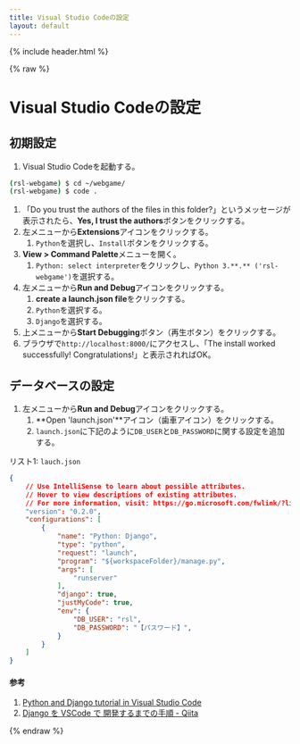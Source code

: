 ```yaml
---
title: Visual Studio Codeの設定
layout: default
---
```


{% include header.html %}

{% raw %}

# Visual Studio Codeの設定

## 初期設定

1. Visual Studio Codeを起動する。
```bash
(rsl-webgame) $ cd ~/webgame/
(rsl-webgame) $ code .
```
   1. 「Do you trust the authors of the files in this folder?」というメッセージが表示されたら、**Yes, I trust the authors**ボタンをクリックする。
   2. 左メニューから**Extensions**アイコンをクリックする。
      1. `Python`を選択し、`Install`ボタンをクリックする。
   3. **View > Command Palette**メニューを開く。
      1. `Python: select interpreter`をクリックし、`Python 3.**.** ('rsl-webgame')`を選択する。
   4. 左メニューから**Run and Debug**アイコンをクリックする。
      1. **create a launch.json file**をクリックする。
      2. `Python`を選択する。
      3. `Django`を選択する。
   5. 上メニューから**Start Debugging**ボタン（再生ボタン）をクリックする。
   6. ブラウザで`http://localhost:8000/`にアクセスし、「The install worked successfully! Congratulations!」と表示されればOK。

## データベースの設定
1. 左メニューから**Run and Debug**アイコンをクリックする。
   1. **Open 'launch.json'**アイコン（歯車アイコン）をクリックする。
   2. `launch.json`に下記のように`DB_USER`と`DB_PASSWORD`に関する設定を追加する。

リスト1: `lauch.json`
```json
{
    // Use IntelliSense to learn about possible attributes.
    // Hover to view descriptions of existing attributes.
    // For more information, visit: https://go.microsoft.com/fwlink/?linkid=830387
    "version": "0.2.0",
    "configurations": [
        {
            "name": "Python: Django",
            "type": "python",
            "request": "launch",
            "program": "${workspaceFolder}/manage.py",
            "args": [
                "runserver"
            ],
            "django": true,
            "justMyCode": true,
            "env": {
                "DB_USER": "rsl",
                "DB_PASSWORD": "【パスワード】",
            }
        }
    ]
}
```


#### 参考
1. [Python and Django tutorial in Visual Studio Code](https://code.visualstudio.com/docs/python/tutorial-django)
2. [Django を VSCode で 開発するまでの手順 - Qiita](https://qiita.com/soh506/items/12a5df2d19f1c2c792fe)

{% endraw %}
